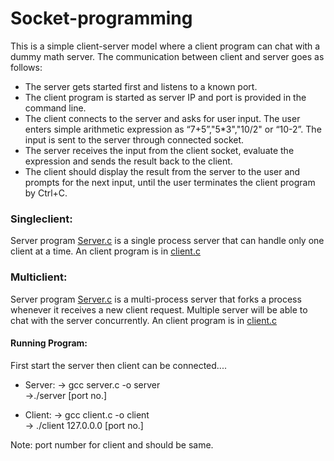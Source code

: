 # Socket-programming

This is a simple client-server model where a client program can chat with a dummy math server. The communication between client and server goes as follows:

*	The server gets started first and listens to a known port.
*	The client program is started as server IP and port is provided in the command line.
*	The client connects to the server and asks for user input. The user enters simple arithmetic expression as “7+5”,"5*3","10/2" or “10-2”. The input is sent to the server through connected socket.
*	The server receives the input from the client socket, evaluate the expression and sends the result back to the client.
*	The client should display the result from the server to the user and prompts for the next input, until the user terminates the client program by Ctrl+C.


### Singleclient:
Server program [Server.c](https://github.com/thrylos2307/Socket-programming/blob/master/singleclient/server.c) is a single process server that can handle only one client at a time. An  client program is in [client.c](https://github.com/thrylos2307/Socket-programming/blob/master/singleclient/client.c)

### Multiclient:
Server program [Server.c](https://github.com/thrylos2307/Socket-programming/blob/master/multiclient/server.c) is a multi-process server that forks a process whenever it receives a new client request. Multiple server will be able to chat with the server concurrently.  An  client program is in [client.c](https://github.com/thrylos2307/Socket-programming/blob/master/multiclient/client.c)


#### Running Program:
First start the server then client can be connected....
* Server: 
-> gcc server.c -o server <br>
->./server [port no.]

* Client:
-> gcc client.c -o client<br>
-> ./client 127.0.0.0 [port no.]

Note: port number for client and should be same.

